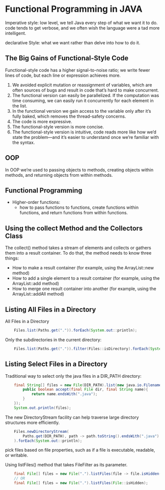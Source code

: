 # Functional Programming in JAVA

Imperative style:  low level, we tell Java every step of what we want it to do. code tends to get verbose, and we often wish the language were a tad more intelligent.

declarative Style: what we want rather than delve into how to do it.

## The Big Gains of Functional-Style Code

Functional-style code has a higher signal-to-noise ratio; we write fewer lines of code, but each line or expression achieves more.

1. We avoided explicit mutation or reassignment of variables, which are often sources of bugs and result in code that’s hard to make concurrent.
2. The functional version can easily be parallelized. If the computation was time consuming, we can easily run it concurrently for each element in the list.
3. In the functional version we gain access to the variable only after it’s fully baked, which removes the thread-safety concerns.
4. The code is more expressive.
5. The functional-style version is more concise.
6. The functional-style version is intuitive, code reads more like how we’d state the problem—and it’s easier to understand once we’re familiar with the syntax.

## OOP

In OOP we’re used to passing objects to methods, creating objects within methods, and returning objects from within methods.

## Functional Programming

- Higher-order functions:
  - how to pass functions to functions, create functions within functions, and return functions from within functions.

## Using the collect Method and the Collectors Class

The collect() method takes a stream of elements and collects or gathers them into a result container. To do that, the method needs to know three things:

- How to make a result container (for example, using the ArrayList::new method)
- How to add a single element to a result container (for example, using the ArrayList::add method)
- How to merge one result container into another (for example, using the ArrayList::addAll method)

## Listing All Files in a Directory

All Files in a Directory

```java
    Files.list(Paths.get(".")).forEach(System.out::println);
```

Only the subdirectories in the current directory:

```java
    Files.list(Paths.get(".")).filter(Files::isDirectory).forEach(System.out::println);
```

## Listing Select Files in a Directory

Traditional way to select only the java files in a DIR_PATH directory:

```java
    final String[] files = new File(DIR_PATH).list(new java.io.FilenameFilter(){
        public boolean accept(final File dir, final String name){
            return name.endsWith(".java");
        }
    });
    System.out.println(files);
```

The new DirectoryStream facility can help traverse large directory structures more efficiently.

```java
    Files.newDirectoryStream(
        Paths.get(DIR_PATH), path -> path.toString().endsWith(".java")
    ).forEach(System.out::println);
```

pick files based on file properties, such as if a file is executable, readable, or writable.

Using listFiles() method that takes FileFilter as its parameter.

```java
    final File[] files = new File(".").listFiles(file -> file.isHidden());
    // OR
    final File[] files = new File(".").listFiles(File::isHidden);
```
